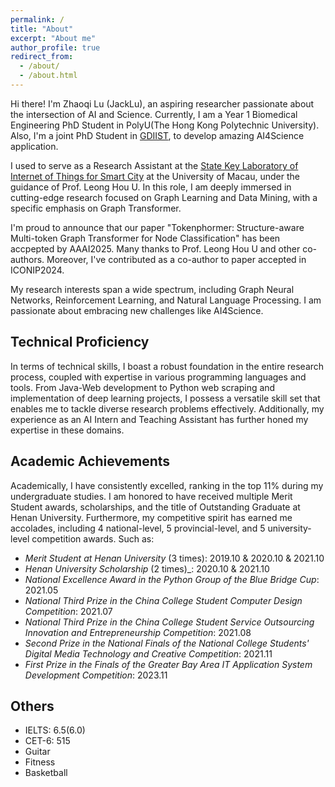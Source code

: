 ```yaml
---
permalink: /
title: "About"
excerpt: "About me"
author_profile: true
redirect_from: 
  - /about/
  - /about.html
---
```


Hi there! I'm Zhaoqi Lu (JackLu), an aspiring researcher passionate about the intersection of AI and Science. Currently, I am  a Year 1 Biomedical Engineering PhD Student in PolyU(The Hong Kong Polytechnic University). Also, I'm a joint PhD Student in [GDIIST](https://www.gdiist.cn/research/team_detail/12), to develop amazing AI4Science application.

I used to serve as a Research Assistant at the [State Key Laboratory of Internet of Things for Smart City](https://skliotsc.um.edu.mo/people/master-student/) at the University of Macau, under the guidance of Prof. Leong Hou U. In this role, I am deeply immersed in cutting-edge research focused on Graph Learning and Data Mining, with a specific emphasis on Graph Transformer.

I'm proud to announce that our paper "Tokenphormer: Structure-aware Multi-token Graph Transformer for Node Classification" has been accpepted by AAAI2025. Many thanks to Prof. Leong Hou U and other co-authors. Moreover, I've contributed as a co-author to paper accepted in ICONIP2024.

My research interests span a wide spectrum, including Graph Neural Networks, Reinforcement Learning, and Natural Language Processing. I am passionate about embracing new challenges like AI4Science.

Technical Proficiency
------
In terms of technical skills, I boast a robust foundation in the entire research process, coupled with expertise in various programming languages and tools. From Java-Web development to Python web scraping and implementation of deep learning projects, I possess a versatile skill set that enables me to tackle diverse research problems effectively. Additionally, my experience as an AI Intern and Teaching Assistant has further honed my expertise in these domains.

Academic Achievements
------
Academically, I have consistently excelled, ranking in the top 11% during my undergraduate studies. I am honored to have received multiple Merit Student awards, scholarships, and the title of Outstanding Graduate at Henan University. Furthermore, my competitive spirit has earned me accolades, including 4 national-level, 5 provincial-level, and 5 university-level competition awards. Such as:
  - _Merit Student at Henan University_ (3 times): 2019.10 & 2020.10 & 2021.10
  - _Henan University Scholarship_ (2 times)_: 2020.10 & 2021.10
  - _National Excellence Award in the Python Group of the Blue Bridge Cup_: 2021.05
  - _National Third Prize in the China College Student Computer Design Competition_: 2021.07
  - _National Third Prize in the China College Student Service Outsourcing Innovation and Entrepreneurship Competition_: 2021.08
  - _Second Prize in the National Finals of the National College Students' Digital Media Technology and Creative Competition_: 2021.11
  - _First Prize in the Finals of the Greater Bay Area IT Application System Development Competition_: 2023.11


Others
------

- IELTS: 6.5(6.0)
- CET-6: 515
- Guitar
- Fitness
- Basketball